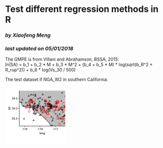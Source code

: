 # **Test different regression methods in R**
### _by Xiaofeng Meng_
### _last updated on 05/01/2018_

The GMPE is from Villani and Abrahamson, BSSA, 2015:   
_ln_(SA) = b_1 + b_2 * M + b_3 * M^2 + (b_4 + b_5 * M) * log(sqrt(b_R^2 + R_rup^2)) + b_6 * log(Vs_30 / 500)  

The test dataset if NGA_W2 in southern California:   
<img src="https://github.com/mxf727p/Mixed_Effects_CyberShake/blob/master/docs/figures/NGA_W2_SC_map.png" width="200" height="200" />
